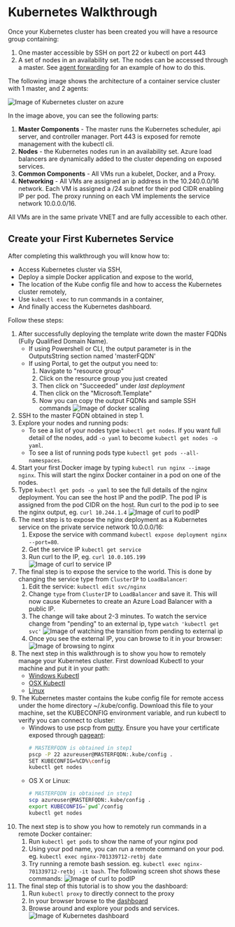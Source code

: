 # Kubernetes Walkthrough

Once your Kubernetes cluster has been created you will have a resource group containing:

1. One master accessible by SSH on port 22 or kubectl on port 443
2. A set of nodes in an availability set. The nodes can be accessed through a master. See [agent forwarding](../ssh.md#key-management-and-agent-forwarding-with-windows-pageant) for an example of how to do this.

The following image shows the architecture of a container service cluster with 1 master, and 2 agents:

![Image of Kubernetes cluster on azure](../images/kubernetes.png)

In the image above, you can see the following parts:

1. **Master Components** - The master runs the Kubernetes scheduler, api server, and controller manager.  Port 443 is exposed for remote management with the kubectl cli.
2. **Nodes** - the Kubernetes nodes run in an availability set.  Azure load balancers are dynamically added to the cluster depending on exposed services.
3. **Common Components** - All VMs run a kubelet, Docker, and a Proxy.
4. **Networking** - All VMs are assigned an ip address in the 10.240.0.0/16 network.  Each VM is assigned a /24 subnet for their pod CIDR enabling IP per pod.  The proxy running on each VM implements the service network 10.0.0.0/16.

All VMs are in the same private VNET and are fully accessible to each other.

## Create your First Kubernetes Service

After completing this walkthrough you will know how to:

* Access Kubernetes cluster via SSH,
* Deploy a simple Docker application and expose to the world,
* The location of the Kube config file and how to access the Kubernetes cluster remotely,
* Use `kubectl exec` to run commands in a container,
* And finally access the Kubernetes dashboard.

Follow these steps:

1. After successfully deploying the template write down the master FQDNs (Fully Qualified Domain Name).
   * If using Powershell or CLI, the output parameter is in the OutputsString section named 'masterFQDN'
   * If using Portal, to get the output you need to:
      1. Navigate to "resource group"
      2. Click on the resource group you just created
      3. Then click on "Succeeded" under *last deployment*
      4. Then click on the "Microsoft.Template"
      5. Now you can copy the output FQDNs and sample SSH commands
      ![Image of docker scaling](../images/portal-kubernetes-outputs.png)
2. SSH to the master FQDN obtained in step 1.
3. Explore your nodes and running pods:
   * To see a list of your nodes type `kubectl get nodes`.  If you want full detail of the nodes, add `-o yaml` to become `kubectl get nodes -o yaml`.
   * To see a list of running pods type `kubectl get pods --all-namespaces`.
4. Start your first Docker image by typing `kubectl run nginx --image nginx`.  This will start the nginx Docker container in a pod on one of the nodes.
5. Type `kubectl get pods -o yaml` to see the full details of the nginx deployment. You can see the host IP and the podIP.  The pod IP is assigned from the pod CIDR on the host.  Run curl to the pod ip to see the nginx output, eg. `curl 10.244.1.4`
  ![Image of curl to podIP](../images/kubernetes-nginx1.png)
6. The next step is to expose the nginx deployment as a Kubernetes service on the private service network 10.0.0.0/16:
   1. Expose the service with command `kubectl expose deployment nginx --port=80`.
   2. Get the service IP `kubectl get service`
   3. Run curl to the IP, eg. `curl 10.0.105.199`
   ![Image of curl to service IP](../images/kubernetes-nginx2.png)
7. The final step is to expose the service to the world.  This is done by changing the service type from `ClusterIP` to `LoadBalancer`:
   1. Edit the service: `kubectl edit svc/nginx`
   2. Change `type` from `ClusterIP` to `LoadBalancer` and save it. This will now cause Kubernetes to create an Azure Load Balancer with a public IP.
   3. The change will take about 2-3 minutes.  To watch the service change from "pending" to an external ip, type `watch 'kubectl get svc'`
   ![Image of watching the transition from pending to external ip](../images/kubernetes-nginx3.png)
   4. Once you see the external IP, you can browse to it in your browser:
   ![Image of browsing to nginx](../images/kubernetes-nginx4.png)
8. The next step in this walkthrough is to show you how to remotely manage your Kubernetes cluster.  First download Kubectl to your machine and put it in your path:
   * [Windows Kubectl](https://storage.googleapis.com/kubernetes-release/release/v1.6.0/bin/windows/amd64/kubectl.exe)
   * [OSX Kubectl](https://storage.googleapis.com/kubernetes-release/release/v1.6.0/bin/darwin/amd64/kubectl)
   * [Linux](https://storage.googleapis.com/kubernetes-release/release/v1.6.0/bin/linux/amd64/kubectl)
9. The Kubernetes master contains the kube config file for remote access under the home directory ~/.kube/config.  Download this file to your machine, set the KUBECONFIG environment variable, and run kubectl to verify you can connect to cluster:
   * Windows to use pscp from [putty](http://www.chiark.greenend.org.uk/~sgtatham/putty/download.html).  Ensure you have your certificate exposed through [pageant](../ssh.md#key-management-and-agent-forwarding-with-windows-pageant):
      ```sh
      # MASTERFQDN is obtained in step1
      pscp -P 22 azureuser@MASTERFQDN:.kube/config .
      SET KUBECONFIG=%CD%\config
      kubectl get nodes
      ```
   * OS X or Linux:
      ```sh
      # MASTERFQDN is obtained in step1
      scp azureuser@MASTERFQDN:.kube/config .
      export KUBECONFIG=`pwd`/config
      kubectl get nodes
      ```
10. The next step is to show you how to remotely run commands in a remote Docker container:
    1. Run `kubectl get pods` to show the name of your nginx pod
    2. Using your pod name, you can run a remote command on your pod.  eg. `kubectl exec nginx-701339712-retbj date`
    3. Try running a remote bash session. eg. `kubectl exec nginx-701339712-retbj -it bash`. 
    The following screen shot shows these commands:
    ![Image of curl to podIP](../images/kubernetes-remote.png)
12. The final step of this tutorial is to show you the dashboard:
    1. Run `kubectl proxy` to directly connect to the proxy
    2. In your browser browse to the [dashboard](http://127.0.0.1:8001/api/v1/proxy/namespaces/kube-system/services/kubernetes-dashboard/#/workload?namespace=_all)
    3. Browse around and explore your pods and services.
    ![Image of Kubernetes dashboard](../images/kubernetes-dashboard.png)
